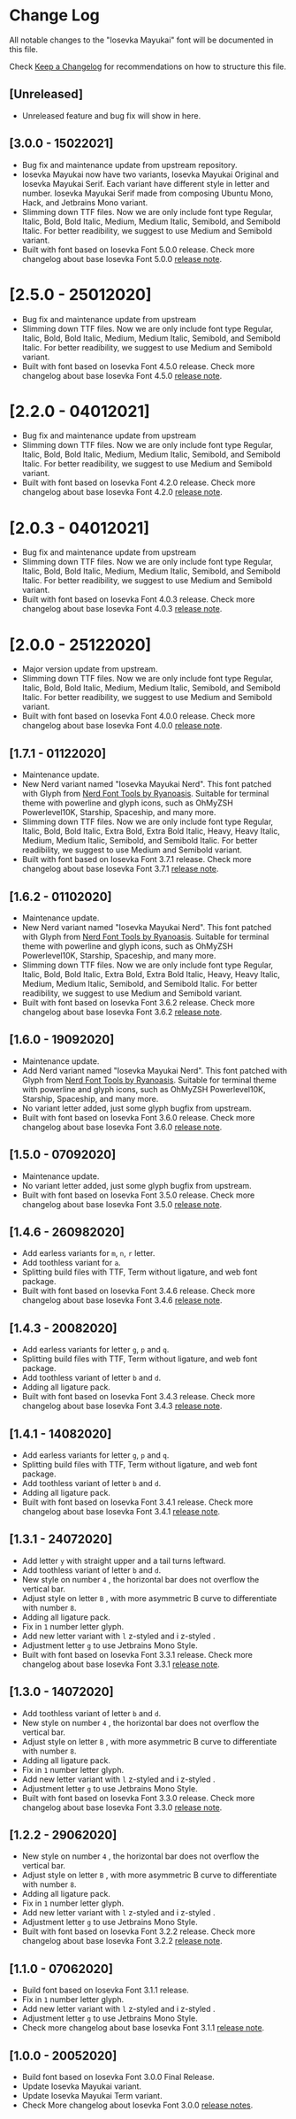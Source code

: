 # Change Log

All notable changes to the "Iosevka Mayukai" font will be documented in this file.

Check [Keep a Changelog](http://keepachangelog.com/) for recommendations on how to structure this file.

## [Unreleased]

- Unreleased feature and bug fix will show in here.

## [3.0.0 - 15022021]

- Bug fix and maintenance update from upstream repository.
- Iosevka Mayukai now have two variants, Iosevka Mayukai Original and Iosevka Mayukai Serif. Each variant have different style in letter and number. Iosevka Mayukai Serif made from composing Ubuntu Mono, Hack, and Jetbrains Mono variant.
- Slimming down TTF files. Now we are only include font type Regular, Italic, Bold, Bold Italic, Medium, Medium Italic, Semibold, and Semibold Italic. For better readibility, we suggest to use Medium and Semibold variant.
- Built with font based on Iosevka Font 5.0.0 release. Check more changelog about base Iosevka Font 5.0.0 [release note](https://github.com/be5invis/Iosevka/releases/tag/v5.0.0).

# [2.5.0 - 25012020]

- Bug fix and maintenance update from upstream
- Slimming down TTF files. Now we are only include font type Regular, Italic, Bold, Bold Italic, Medium, Medium Italic, Semibold, and Semibold Italic. For better readibility, we suggest to use Medium and Semibold variant.
- Built with font based on Iosevka Font 4.5.0 release. Check more changelog about base Iosevka Font 4.5.0 [release note](https://github.com/be5invis/Iosevka/releases/tag/v4.5.0).

# [2.2.0 - 04012021]

- Bug fix and maintenance update from upstream
- Slimming down TTF files. Now we are only include font type Regular, Italic, Bold, Bold Italic, Medium, Medium Italic, Semibold, and Semibold Italic. For better readibility, we suggest to use Medium and Semibold variant.
- Built with font based on Iosevka Font 4.2.0 release. Check more changelog about base Iosevka Font 4.2.0 [release note](https://github.com/be5invis/Iosevka/releases/tag/v4.2.0).

# [2.0.3 - 04012021]

- Bug fix and maintenance update from upstream
- Slimming down TTF files. Now we are only include font type Regular, Italic, Bold, Bold Italic, Medium, Medium Italic, Semibold, and Semibold Italic. For better readibility, we suggest to use Medium and Semibold variant.
- Built with font based on Iosevka Font 4.0.3 release. Check more changelog about base Iosevka Font 4.0.3 [release note](https://github.com/be5invis/Iosevka/releases/tag/v4.0.3).

# [2.0.0 - 25122020]

- Major version update from upstream.
- Slimming down TTF files. Now we are only include font type Regular, Italic, Bold, Bold Italic, Medium, Medium Italic, Semibold, and Semibold Italic. For better readibility, we suggest to use Medium and Semibold variant.
- Built with font based on Iosevka Font 4.0.0 release. Check more changelog about base Iosevka Font 4.0.0 [release note](https://github.com/be5invis/Iosevka/releases/tag/v4.0.0).

## [1.7.1 - 01122020]

- Maintenance update.
- New Nerd variant named "Iosevka Mayukai Nerd". This font patched with Glyph from [Nerd Font Tools by Ryanoasis](https://github.com/ryanoasis/nerd-fonts). Suitable for terminal theme with powerline and glyph icons, such as OhMyZSH Powerlevel10K, Starship, Spaceship, and many more.
- Slimming down TTF files. Now we are only include font type Regular, Italic, Bold, Bold Italic, Extra Bold, Extra Bold Italic, Heavy, Heavy Italic, Medium, Medium Italic, Semibold, and Semibold Italic. For better readibility, we suggest to use Medium and Semibold variant.
- Built with font based on Iosevka Font 3.7.1 release. Check more changelog about base Iosevka Font 3.7.1 [release note](https://github.com/be5invis/Iosevka/releases/tag/v3.7.1).

## [1.6.2 - 01102020]

- Maintenance update.
- New Nerd variant named "Iosevka Mayukai Nerd". This font patched with Glyph from [Nerd Font Tools by Ryanoasis](https://github.com/ryanoasis/nerd-fonts). Suitable for terminal theme with powerline and glyph icons, such as OhMyZSH Powerlevel10K, Starship, Spaceship, and many more.
- Slimming down TTF files. Now we are only include font type Regular, Italic, Bold, Bold Italic, Extra Bold, Extra Bold Italic, Heavy, Heavy Italic, Medium, Medium Italic, Semibold, and Semibold Italic. For better readibility, we suggest to use Medium and Semibold variant.
- Built with font based on Iosevka Font 3.6.2 release. Check more changelog about base Iosevka Font 3.6.2 [release note](https://github.com/be5invis/Iosevka/releases/tag/v3.6.2).

## [1.6.0 - 19092020]

- Maintenance update.
- Add Nerd variant named "Iosevka Mayukai Nerd". This font patched with Glyph from [Nerd Font Tools by Ryanoasis](https://github.com/ryanoasis/nerd-fonts). Suitable for terminal theme with powerline and glyph icons, such as OhMyZSH Powerlevel10K, Starship, Spaceship, and many more.
- No variant letter added, just some glyph bugfix from upstream.
- Built with font based on Iosevka Font 3.6.0 release. Check more changelog about base Iosevka Font 3.6.0 [release note](https://github.com/be5invis/Iosevka/releases/tag/v3.6.0).

## [1.5.0 - 07092020]

- Maintenance update.
- No variant letter added, just some glyph bugfix from upstream.
- Built with font based on Iosevka Font 3.5.0 release. Check more changelog about base Iosevka Font 3.5.0 [release note](https://github.com/be5invis/Iosevka/releases/tag/v3.5.0).

## [1.4.6 - 260982020]

- Add earless variants for `m`, `n`, `r` letter.
- Add toothless variant for `a`.
- Splitting build files with TTF, Term without ligature, and web font package.
- Built with font based on Iosevka Font 3.4.6 release. Check more changelog about base Iosevka Font 3.4.6 [release note](https://github.com/be5invis/Iosevka/releases/tag/v3.4.6).

## [1.4.3 - 20082020]

- Add earless variants for letter `g`, `p` and `q`.
- Splitting build files with TTF, Term without ligature, and web font package.
- Add toothless variant of letter `b` and `d`.
- Adding all ligature pack.
- Built with font based on Iosevka Font 3.4.3 release. Check more changelog about base Iosevka Font 3.4.3 [release note](https://github.com/be5invis/Iosevka/releases/tag/v3.4.3).

## [1.4.1 - 14082020]

- Add earless variants for letter `g`, `p` and `q`.
- Splitting build files with TTF, Term without ligature, and web font package.
- Add toothless variant of letter `b` and `d`.
- Adding all ligature pack.
- Built with font based on Iosevka Font 3.4.1 release. Check more changelog about base Iosevka Font 3.4.1 [release note](https://github.com/be5invis/Iosevka/releases/tag/v3.4.1).

## [1.3.1 - 24072020]

- Add letter `y` with straight upper and a tail turns leftward.
- Add toothless variant of letter `b` and `d`.
- New style on number `4` , the horizontal bar does not overflow the vertical bar.
- Adjust style on letter `B` , with more asymmetric B curve to differentiate with number `8`.
- Adding all ligature pack.
- Fix in `1` number letter glyph.
- Add new letter variant with `l` z-styled and i z-styled .
- Adjustment letter `g` to use Jetbrains Mono Style.
- Built with font based on Iosevka Font 3.3.1 release. Check more changelog about base Iosevka Font 3.3.1 [release note](https://github.com/be5invis/Iosevka/releases/tag/v3.3.1).

## [1.3.0 - 14072020]

- Add toothless variant of letter `b` and `d`.
- New style on number `4` , the horizontal bar does not overflow the vertical bar.
- Adjust style on letter `B` , with more asymmetric B curve to differentiate with number `8`.
- Adding all ligature pack.
- Fix in `1` number letter glyph.
- Add new letter variant with `l` z-styled and i z-styled .
- Adjustment letter `g` to use Jetbrains Mono Style.
- Built with font based on Iosevka Font 3.3.0 release. Check more changelog about base Iosevka Font 3.3.0 [release note](https://github.com/be5invis/Iosevka/releases/tag/v3.3.0).

## [1.2.2 - 29062020]

- New style on number `4` , the horizontal bar does not overflow the vertical bar.
- Adjust style on letter `B` , with more asymmetric B curve to differentiate with number `8`.
- Adding all ligature pack.
- Fix in `1` number letter glyph.
- Add new letter variant with `l` z-styled and i z-styled .
- Adjustment letter `g` to use Jetbrains Mono Style.
- Built with font based on Iosevka Font 3.2.2 release. Check more changelog about base Iosevka Font 3.2.2 [release note](https://github.com/be5invis/Iosevka/releases/tag/v3.2.2).

## [1.1.0 - 07062020]

- Build font based on Iosevka Font 3.1.1 release.
- Fix in `1` number letter glyph.
- Add new letter variant with `l` z-styled and i z-styled .
- Adjustment letter `g` to use Jetbrains Mono Style.
- Check more changelog about base Iosevka Font 3.1.1 [release note](https://github.com/be5invis/Iosevka/releases/tag/v3.1.1).

## [1.0.0 - 20052020]

- Build font based on Iosevka Font 3.0.0 Final Release.
- Update Iosevka Mayukai variant.
- Update Iosevka Mayukai Term variant.
- Check More changelog about Iosevka Font 3.0.0 [release notes](https://github.com/be5invis/Iosevka/releases/tag/v3.0.0).
